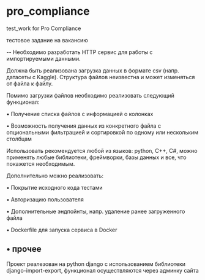 # pro_compliance
test_work for Pro Compliance

тестовое задание на вакансию

--
Необходимо разработать HTTP сервис для работы с импортируемыми данными.

Должна быть реализована загрузка данных в формате csv (напр. датасеты с Kaggle). Структура файлов неизвестна и может изменяться от файла к файлу.

Помимо загрузки файлов необходимо реализовать следующий функционал:

•             Получение списка файлов с информацией о колонках

•             Возможность получения данных из конкретного файла с опциональными фильтрацией и сортировкой по одному или нескольким столбцам

Использовать рекомендуется любой из языков: python, C++, C#,  можно применять любые библиотеки, фреймворки, базы данных и все, что покажется необходимым.

Дополнительно можно реализовать:

•             Покрытие исходного кода тестами

•             Авторизацию пользователя

•             Дополнительные эндпойнты, напр. удаление ранее загруженного файла

•             Dockerfile для запуска сервиса в Docker

•             прочее
--

Проект реалезован на python django с использованием библиотеки django-import-export, функционал осуществляются через админку сайта
